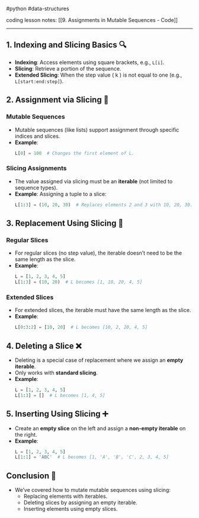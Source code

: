 #python #data-structures 

coding lesson notes: [[9. Assignments in Mutable Sequences - Code]]

---
## 1. Indexing and Slicing Basics 🔍

- **Indexing**: Access elements using square brackets, e.g., `L[i]`.
- **Slicing**: Retrieve a portion of the sequence. 
- **Extended Slicing**: When the step value \( k \) is not equal to one (e.g., `L[start:end:step]`).

## 2. Assignment via Slicing 🔄

### Mutable Sequences

- Mutable sequences (like lists) support assignment through specific indices and slices.
- **Example**:  
  ```python
  L[0] = 100  # Changes the first element of L.
  ```

### Slicing Assignments

- The value assigned via slicing must be an **iterable** (not limited to sequence types).
- **Example**: Assigning a tuple to a slice:
  ```python
  L[1:3] = (10, 20, 30)  # Replaces elements 2 and 3 with 10, 20, 30.
  ```

## 3. Replacement Using Slicing 🔄

### Regular Slices

- For regular slices (no step value), the iterable doesn’t need to be the same length as the slice.
- **Example**: 
  ```python
  L = [1, 2, 3, 4, 5]
  L[1:3] = (10, 20)  # L becomes [1, 10, 20, 4, 5]
  ```

### Extended Slices

- For extended slices, the iterable must have the same length as the slice.
- **Example**:
  ```python
  L[0:3:2] = [10, 20]  # L becomes [10, 2, 20, 4, 5]
  ```

## 4. Deleting a Slice ❌

- Deleting is a special case of replacement where we assign an **empty iterable**.
- Only works with **standard slicing**.
- **Example**:
  ```python
  L = [1, 2, 3, 4, 5]
  L[1:3] = []  # L becomes [1, 4, 5]
  ```

## 5. Inserting Using Slicing ➕ 

- Create an **empty slice** on the left and assign a **non-empty iterable** on the right.
- **Example**:
  ```python
  L = [1, 2, 3, 4, 5]
  L[1:1] = 'ABC'  # L becomes [1, 'A', 'B', 'C', 2, 3, 4, 5]
  ```

## Conclusion 🎉

- We’ve covered how to mutate mutable sequences using slicing:
  - Replacing elements with iterables.
  - Deleting slices by assigning an empty iterable.
  - Inserting elements using empty slices.